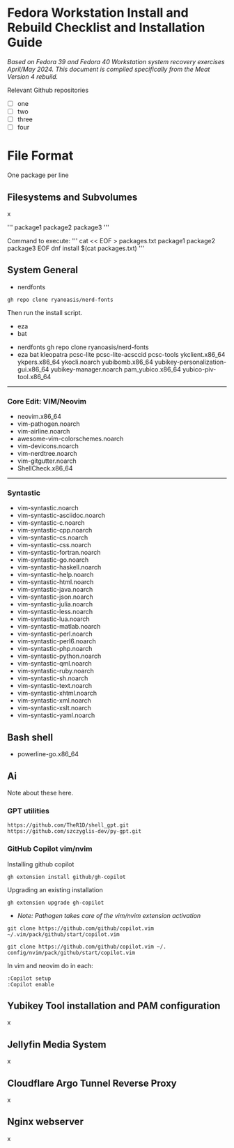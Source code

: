 # Fedora Workstation Install and Rebuild Checklist and Installation Guide
*Based on Fedora 39 and Fedora 40 Workstation system recovery exercises April/May 2024. This document is compiled specifically from the Meat Version 4 rebuild.*

Relevant Github repositories
- [ ] one
- [ ] two
- [ ] three
- [ ] four
# File Format
One package per line

## Filesystems and Subvolumes
x


'''
package1
package2
package3
'''

Command to execute:
'''
cat << EOF > packages.txt
package1
package2
package3
EOF
dnf install $(cat packages.txt)
'''

## System General
* nerdfonts 
```
gh repo clone ryanoasis/nerd-fonts
```
Then run the install script.

* eza
* bat
- nerdfonts
   gh repo clone ryanoasis/nerd-fonts
- eza
bat
kleopatra
pcsc-lite
pcsc-lite-acsccid
pcsc-tools
ykclient.x86_64
ykpers.x86_64
ykocli.noarch
yubibomb.x86_64
yubikey-personalization-gui.x86_64
yubikey-manager.noarch
pam_yubico.x86_64
yubico-piv-tool.x86_64

___

 ### Core Edit: VIM/Neovim
* neovim.x86_64
* vim-pathogen.noarch
* vim-airline.noarch
* awesome-vim-colorschemes.noarch
* vim-devicons.noarch
* vim-nerdtree.noarch
* vim-gitgutter.noarch
* ShellCheck.x86_64

 ___
 ### Syntastic
* vim-syntastic.noarch
* vim-syntastic-asciidoc.noarch
* vim-syntastic-c.noarch
* vim-syntastic-cpp.noarch
* vim-syntastic-cs.noarch
* vim-syntastic-css.noarch
* vim-syntastic-fortran.noarch
* vim-syntastic-go.noarch
* vim-syntastic-haskell.noarch
* vim-syntastic-help.noarch
* vim-syntastic-html.noarch
* vim-syntastic-java.noarch
* vim-syntastic-json.noarch
* vim-syntastic-julia.noarch
* vim-syntastic-less.noarch
* vim-syntastic-lua.noarch
* vim-syntastic-matlab.noarch
* vim-syntastic-perl.noarch
* vim-syntastic-perl6.noarch
* vim-syntastic-php.noarch
* vim-syntastic-python.noarch
* vim-syntastic-qml.noarch
* vim-syntastic-ruby.noarch
* vim-syntastic-sh.noarch
* vim-syntastic-text.noarch
* vim-syntastic-xhtml.noarch
* vim-syntastic-xml.noarch
* vim-syntastic-xslt.noarch
* vim-syntastic-yaml.noarch


## Bash shell
* powerline-go.x86_64


## Ai
Note about these here.

### GPT utilities
```
https://github.com/TheR1D/shell_gpt.git
https://github.com/szczyglis-dev/py-gpt.git
```

### GitHub Copilot vim/nvim
Installing github copilot 

```
gh extension install github/gh-copilot
```

Upgrading an existing installation
```
gh extension upgrade gh-copilot
```

* *Note: Pathogen takes care of the vim/nvim extension activation*

 ```
 git clone https://github.com/github/copilot.vim ~/.vim/pack/github/start/copilot.vim
```
 
 ``` 
 git clone https://github.com/github/copilot.vim ~/. config/nvim/pack/github/start/copilot.vim
```

In vim and neovim do in each:
```
:Copilot setup
:Copilot enable
```

## Yubikey Tool installation and PAM configuration
x

## Jellyfin Media System
x

## Cloudflare Argo Tunnel Reverse Proxy 
x

## Nginx webserver 
x